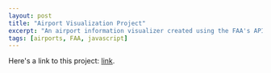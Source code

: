 ```yaml
---
layout: post
title: "Airport Visualization Project"
excerpt: "An airport information visualizer created using the FAA's API"
tags: [airports, FAA, javascript]
---
```


Here's a link to this project: [link](http://tonykle.github.io/allProjects/AirportViz).
